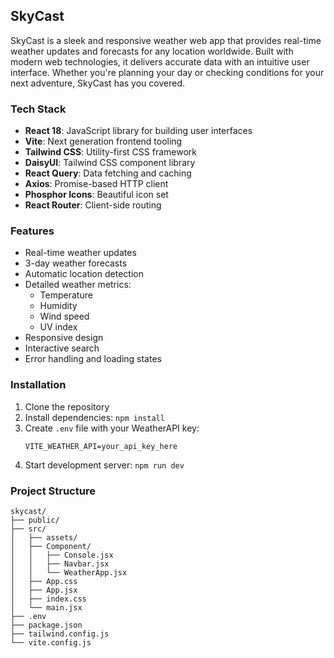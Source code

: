 ## SkyCast

SkyCast is a sleek and responsive weather web app that provides real-time weather updates and forecasts for any location worldwide. Built with modern web technologies, it delivers accurate data with an intuitive user interface. Whether you're planning your day or checking conditions for your next adventure, SkyCast has you covered.

### Tech Stack
- **React 18**: JavaScript library for building user interfaces
- **Vite**: Next generation frontend tooling
- **Tailwind CSS**: Utility-first CSS framework
- **DaisyUI**: Tailwind CSS component library
- **React Query**: Data fetching and caching
- **Axios**: Promise-based HTTP client
- **Phosphor Icons**: Beautiful icon set
- **React Router**: Client-side routing

### Features
- Real-time weather updates
- 3-day weather forecasts
- Automatic location detection
- Detailed weather metrics:
  - Temperature
  - Humidity
  - Wind speed
  - UV index
- Responsive design
- Interactive search
- Error handling and loading states

### Installation
1. Clone the repository
2. Install dependencies: `npm install`
3. Create `.env` file with your WeatherAPI key:
   ```
   VITE_WEATHER_API=your_api_key_here
   ```
4. Start development server: `npm run dev`

### Project Structure
```
skycast/
├── public/
├── src/
│   ├── assets/
│   ├── Component/
│   │   ├── Console.jsx
│   │   ├── Navbar.jsx
│   │   └── WeatherApp.jsx
│   ├── App.css
│   ├── App.jsx
│   ├── index.css
│   └── main.jsx
├── .env
├── package.json
├── tailwind.config.js
└── vite.config.js
